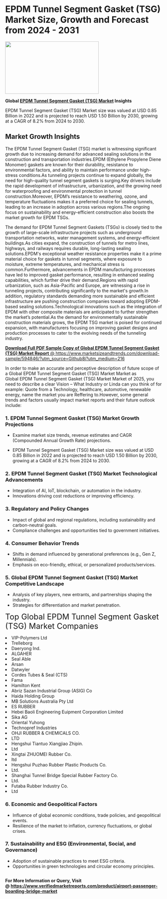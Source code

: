 <H1>EPDM Tunnel Segment Gasket (TSG) Market Size, Growth and Forecast from 2024 - 2031</H1><img class="aligncenter size-medium wp-image-584254" src="https://thirdeyenews.in/wp-content/uploads/2024/09/Global-Market-Research-300x168.jpeg" alt="" width="300" height="168" /><p><strong>Global&nbsp;<a href="https://www.marketsizeandtrends.com/download-sample/594846/?utm_source=Github8j?utm_medium=216">EPDM Tunnel Segment Gasket (TSG) Market</a> Insights</strong></p><p>EPDM Tunnel Segment Gasket (TSG) Market size was valued at USD 0.85 Billion in 2022 and is projected to reach USD 1.50 Billion by 2030, growing at a CAGR of 8.2% from 2024 to 2030.</p><p><h2>Market Growth Insights</h2> <p>The EPDM Tunnel Segment Gasket (TSG) market is witnessing significant growth due to increasing demand for advanced sealing solutions in the construction and transportation industries.EPDM (Ethylene Propylene Diene Monomer) gaskets are known for their durability, resistance to environmental factors, and ability to maintain performance under high-stress conditions.As tunneling projects continue to expand globally, the need for high-quality tunnel segment gaskets is surging.Key drivers include the rapid development of infrastructure, urbanization, and the growing need for waterproofing and environmental protection in tunnel construction.Moreover, EPDM’s resistance to weathering, ozone, and temperature fluctuations makes it a preferred choice for sealing tunnels, leading to an increase in adoption across various regions.The ongoing focus on sustainability and energy-efficient construction also boosts the market growth for EPDM TSGs.</p> <p><a href="#"></a></p> <p>The demand for EPDM Tunnel Segment Gaskets (TSGs) is closely tied to the growth of large-scale infrastructure projects such as underground transportation networks, water management systems, and energy-efficient buildings.As cities expand, the construction of tunnels for metro lines, highways, and railways requires durable, long-lasting sealing solutions.EPDM's exceptional weather resistance properties make it a prime material choice for gaskets in tunnel segments, where exposure to moisture, extreme temperatures, and mechanical stress is common.Furthermore, advancements in EPDM manufacturing processes have led to improved gasket performance, resulting in enhanced sealing capabilities, which further drive their demand.Regions with rapid urbanization, such as Asia-Pacific and Europe, are witnessing a rise in tunneling projects, contributing significantly to the market's growth.In addition, regulatory standards demanding more sustainable and efficient infrastructure are pushing construction companies toward adopting EPDM-based sealing solutions.Technological innovations such as the integration of EPDM with other composite materials are anticipated to further strengthen the market’s potential.As the demand for environmentally sustainable construction materials grows, the EPDM TSG market is poised for continued expansion, with manufacturers focusing on improving gasket designs and production processes to cater to the evolving needs of the tunneling industry.</p> <p><a href="#"></p><p><span class=""><strong>Download Full PDF Sample Copy of Global EPDM Tunnel Segment Gasket (TSG) Market Report</strong> @ <a href="https://www.marketsizeandtrends.com/download-sample/594846/?utm_source=Github8j?utm_medium=216" target="_blank">https://www.marketsizeandtrends.com/download-sample/594846/?utm_source=Github8j?utm_medium=216</a></span></p><p>In order to make an accurate and perceptive description of future scope of a Global&nbsp;EPDM Tunnel Segment Gasket (TSG) Market Market as Global&nbsp;EPDM Tunnel Segment Gasket (TSG) Market Market of 2025, you need to describe a clear Vision &ndash; What Industry or Linda can you think of for example: Quote from a Technology, healthcare, automotive, renewable energy, name the market you are Reffering to.However, some general trends and factors usually impact market reports and their future outlook include:</p><h3>1.&nbsp;<strong>EPDM Tunnel Segment Gasket (TSG) Market Growth Projections</strong></h3><ul><li>Examine market size trends, revenue estimates and CAGR (Compounded Annual Growth Rate) projections.</li><li><p>EPDM Tunnel Segment Gasket (TSG) Market size was valued at USD 0.85 Billion in 2022 and is projected to reach USD 1.50 Billion by 2030, growing at a CAGR of 8.2% from 2024 to 2030.</p></li></ul><h3>2.&nbsp;<strong>EPDM Tunnel Segment Gasket (TSG) Market Technological Advancements</strong></h3><ul><li>Integration of AI, IoT, blockchain, or automation in the industry.</li><li>Innovations driving cost reductions or improving efficiency.</li></ul><h3>3.&nbsp;<strong>Regulatory and Policy Changes</strong></h3><ul><li>Impact of global and regional regulations, including sustainability and carbon-neutral goals.</li><li>Compliance challenges and opportunities tied to government initiatives.</li></ul><h3>4.&nbsp;<strong>Consumer Behavior Trends</strong></h3><ul><li>Shifts in demand influenced by generational preferences (e.g., Gen Z, Millennials).</li><li>Emphasis on eco-friendly, ethical, or personalized products/services.</li></ul><h3>5.&nbsp;<strong>Global EPDM Tunnel Segment Gasket (TSG) Market Competitive Landscape</strong></h3><ul><li>Analysis of key players, new entrants, and partnerships shaping the industry.</li><li>Strategies for differentiation and market penetration.</li></ul><p data-pm-slice="1 1 []"><span style="color: inherit; font-family: inherit; font-size: 25px;">Top Global EPDM Tunnel Segment Gasket (TSG) Market Companies</span></p><div class="" data-test-id=""><p><li>VIP-Polymers Ltd</li><li> Trelleborg</li><li> Daeryong Ind.</li><li> ALGAHER</li><li> Seal Able</li><li> Arsan</li><li> Datwyler</li><li> Cordes Tubes & Seal (CTS)</li><li> Fama</li><li> Hamilton Kent</li><li> Abriz Sazan Industrial Group (ASIG) Co</li><li> Haida Holding Group</li><li> MB Solutions Australia Pty Ltd</li><li> ES RUBBER</li><li> Hebei Baoli Engineering Euipment Corporation Limited</li><li> Sika AG</li><li> Oriental Yuhong</li><li> Technopref Industries</li><li> OHJI RUBBER & CHEMICALS CO.</li><li> LTD</li><li> Hengshui Tiantuo Xiangjiao Zhipin.</li><li>Ltd</li><li> Xingtai ZHUOMEI Rubber Co.</li><li>ltd</li><li> Hengshui Puzhao Rubber Plastic Products Co.</li><li> Ltd.</li><li> Shanghai Tunnel Bridge Special Rubber Factory Co.</li><li> Ltd.</li><li> Futaba Rubber Industry Co.</li><li> Ltd</li></p></div><h3>6.&nbsp;<strong>Economic and Geopolitical Factors</strong></h3><ul><li>Influence of global economic conditions, trade policies, and geopolitical events.</li><li>Resilience of the market to inflation, currency fluctuations, or global crises.</li></ul><h3>7.&nbsp;<strong>Sustainability and ESG (Environmental, Social, and Governance)</strong></h3><ul><li>Adoption of sustainable practices to meet ESG criteria.</li><li>Opportunities in green technologies and circular economy principles.</li></ul><h2><strong style="font-size: 14px;">For More Information or Query, Visit @&nbsp;</strong><a style="background-color: #ffffff; font-size: 14px;" href="https://www.marketsizeandtrends.com/report/epdm-tunnel-segment-gasket-tsg-market/" target="_blank">https://www.verifiedmarketreports.com/product/airport-passenger-boarding-bridge-market</a></h2>